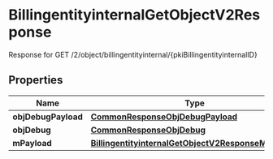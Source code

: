 

# BillingentityinternalGetObjectV2Response

Response for GET /2/object/billingentityinternal/{pkiBillingentityinternalID}

## Properties

| Name | Type | Description | Notes |
|------------ | ------------- | ------------- | -------------|
|**objDebugPayload** | [**CommonResponseObjDebugPayload**](CommonResponseObjDebugPayload.md) |  |  |
|**objDebug** | [**CommonResponseObjDebug**](CommonResponseObjDebug.md) |  |  [optional] |
|**mPayload** | [**BillingentityinternalGetObjectV2ResponseMPayload**](BillingentityinternalGetObjectV2ResponseMPayload.md) |  |  |



